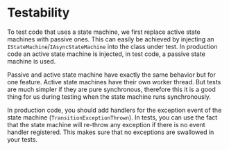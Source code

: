 # Testability
To test code that uses a state machine, we first replace active state machines with passive ones. This can easily be achieved by injecting an `IStateMachine`/`IAsyncStateMachine` into the class under test. In production code an active state machine is injected, in test code, a passive state machine is used. 

Passive and active state machine have exactly the same behavior but for one feature. Active state machines have their own worker thread. But tests are much simpler if they are pure synchronous, therefore this it is a good thing for us during testing when the state machine runs synchronously.

In production code, you should add handlers for the exception event of the state machine (`TransitionExceptionThrown`). In tests, you can use the fact that the state machine will re-throw any exception if there is no event handler registered. This makes sure that no exceptions are swallowed in your tests.